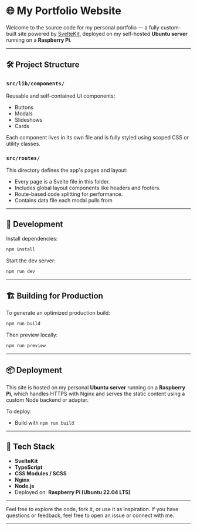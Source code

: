 # 🌐 My Portfolio Website

Welcome to the source code for my personal portfolio — a fully custom-built site powered by [SvelteKit](https://kit.svelte.dev), deployed on my self-hosted **Ubuntu server** running on a **Raspberry Pi**.

---

## 🛠 Project Structure

### `src/lib/components/`
Reusable and self-contained UI components:
- Buttons
- Modals
- Slideshows
- Cards

Each component lives in its own file and is fully styled using scoped CSS or utility classes.

### `src/routes/`
This directory defines the app's pages and layout:
- Every page is a Svelte file in this folder.
- Includes global layout components like headers and footers.
- Route-based code splitting for performance.
- Contains data file each modal pulls from

---

## 🚀 Development

Install dependencies:

```bash
npm install
```

Start the dev server:

```bash
npm run dev
```

---

## 🏗 Building for Production

To generate an optimized production build:

```bash
npm run build
```

Then preview locally:

```bash
npm run preview
```

---

## 📦 Deployment

This site is hosted on my personal **Ubuntu server** running on a **Raspberry Pi**, which handles HTTPS with Nginx and serves the static content using a custom Node backend or adapter.

To deploy:
- Build with `npm run build`
---

## 🧩 Tech Stack

- **SvelteKit**
- **TypeScript**
- **CSS Modules / SCSS**
- **Nginx**
- **Node.js**
- Deployed on: **Raspberry Pi (Ubuntu 22.04 LTS)**

---

Feel free to explore the code, fork it, or use it as inspiration. If you have questions or feedback, feel free to open an issue or connect with me.

---
